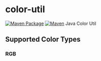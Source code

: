 # color-util
[![Maven Package](https://github.com/QuantumRange/color-util/actions/workflows/maven-publish.yml/badge.svg)](https://github.com/QuantumRange/color-util/actions/workflows/maven-publish.yml)
[![Maven](https://github.com/QuantumRange/color-util/actions/workflows/maven.yml/badge.svg)](https://github.com/QuantumRange/color-util/actions/workflows/maven.yml)
Java Color Util

## Supported Color Types
### RGB
